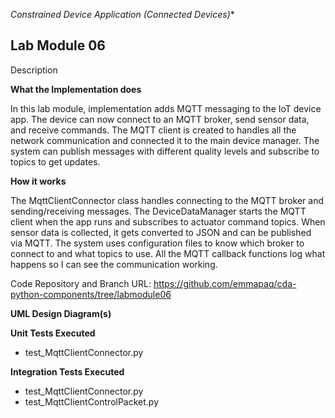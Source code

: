 *Constrained Device Application (Connected Devices)**

## Lab Module 06

Description

**What the Implementation does**

In this lab module, implementation adds MQTT messaging to the IoT device app. The device can now connect to an MQTT broker, send sensor data, and receive commands. The MQTT client is created to handles all the network communication and connected it to the main device manager. The system can publish messages with different quality levels and subscribe to topics to get updates.

**How it works**

The MqttClientConnector class handles connecting to the MQTT broker and sending/receiving messages. The DeviceDataManager starts the MQTT client when the app runs and subscribes to actuator command topics. When sensor data is collected, it gets converted to JSON and can be published via MQTT. The system uses configuration files to know which broker to connect to and what topics to use. All the MQTT callback functions log what happens so I can see the communication working.

Code Repository and Branch
URL: https://github.com/emmapaq/cda-python-components/tree/labmodule06

**UML Design Diagram(s)**


**Unit Tests Executed**

- test_MqttClientConnector.py

**Integration Tests Executed**

- test_MqttClientConnector.py
- test_MqttClientControlPacket.py

